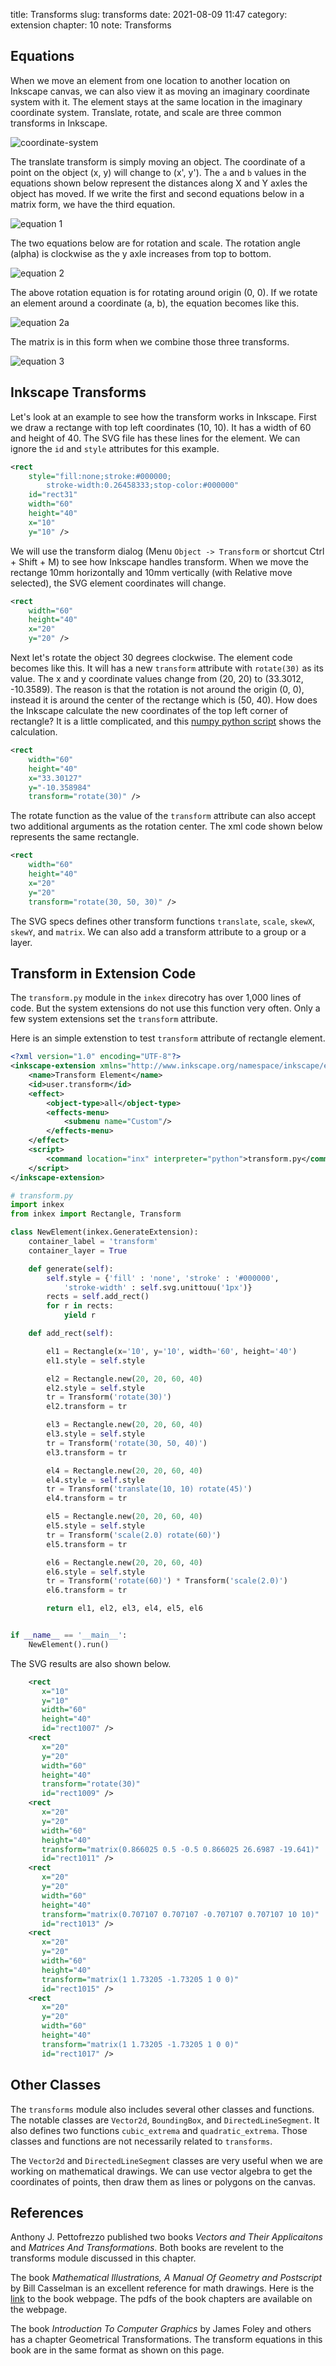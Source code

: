 title: Transforms
slug: transforms
date: 2021-08-09 11:47
category: extension
chapter: 10
note: Transforms

## Equations

When we move an element from one location to another location on Inkscape canvas, we can 
also view it as moving an imaginary coordinate system with it. The element stays at the 
same location in the imaginary coordinate system. Translate, rotate, and scale are three 
common transforms in Inkscape. 

<div style="max-width:800px">
  <img class="img-fluid pb-2" src="/images/ext10/coordinate.svg" alt="coordinate-system"> 
</div>

The translate transform is simply moving an object.  The coordinate of a point on 
the object (x, y) will change to (x', y'). The `a` and `b` values in the equations 
shown below represent the distances along X and Y axles the object has moved. If 
we write the first and second equations below in a matrix form, we have the third 
equation. 


<div style="max-width:800px" class="text-center">
  <img class="img-fluid pb-2" src="/images/ext10/equations.svg" alt="equation 1"> 
</div>

The two equations below are for rotation and scale. The rotation angle (alpha) is 
clockwise as the y axle increases from top to bottom.  

<div style="max-width:800px;" class="text-center">
  <img class="img-fluid pb-2" src="/images/ext10/equations2.svg" alt="equation 2"> 
</div>

The above rotation equation is for rotating around origin (0, 0).  If we rotate an element 
around a coordinate (a, b), the equation becomes like this.

<div style="max-width:800px;" class="text-center">
  <img class="img-fluid pb-2" src="/images/ext10/equations2a.svg" alt="equation 2a"> 
</div>

The matrix is in this form when we combine those three transforms. 

<div style="max-width:800px" class="text-center">
  <img class="img-fluid pb-2" src="/images/ext10/equations3.svg" alt="equation 3"> 
</div>

## Inkscape Transforms

Let's look at an example to see how the transform works in Inkscape. First we draw 
a rectange with top left coordinates (10, 10).  It has a width of 60 and height of 40. 
The SVG file has these lines for the element. We can ignore the `id` and `style` attributes 
for this example. 

```xml
<rect
    style="fill:none;stroke:#000000;
        stroke-width:0.26458333;stop-color:#000000"
    id="rect31"
    width="60"
    height="40"
    x="10"
    y="10" />
```

We will use the transform dialog (Menu `Object -> Transform` or shortcut Ctrl + Shift + M) 
to see how Inkscape handles transform. When we move the rectange 10mm horizontally and 10mm 
vertically (with Relative move selected), the SVG element coordinates will change. 

```xml
<rect
    width="60"
    height="40"
    x="20"
    y="20" />
```

Next let's rotate the object 30 degrees clockwise. The element code becomes like this. 
It will has a new `transform` attribute with `rotate(30)` as its value. The x and y 
coordinate values change from (20, 20) to (33.3012, -10.3589). The reason is that 
the rotation is not around the origin (0, 0), instead it is around the center of the 
rectange which is (50, 40). How does the Inkscape calculate the new coordinates 
of the top left corner of rectangle? It is a little complicated, and this 
[numpy python script](/files/coordinate_calc.py.txt) shows the calculation. 

```xml
<rect
    width="60"
    height="40"
    x="33.30127"
    y="-10.358984"
    transform="rotate(30)" />
```

The rotate function as the value of the `transform` attribute can also accept two additional 
arguments as the rotation center. The xml code shown below represents the same rectangle. 

```xml
<rect
    width="60"
    height="40"
    x="20"
    y="20"
    transform="rotate(30, 50, 30)" />
```

The SVG specs defines other transform functions `translate`, `scale`, `skewX`, `skewY`, and `matrix`. 
We can also add a transform attribute to a group or a layer. 

## Transform in Extension Code

The `transform.py` module in the `inkex` direcotry has over 1,000 lines of code. But the 
system extensions do not use this function very often.  Only a few system extensions 
set the `transform` attribute. 

Here is an simple extenstion to test `transform` attribute of rectangle element. 

```xml
<?xml version="1.0" encoding="UTF-8"?>
<inkscape-extension xmlns="http://www.inkscape.org/namespace/inkscape/extension">
    <name>Transform Element</name>
    <id>user.transform</id>
    <effect>
        <object-type>all</object-type>
        <effects-menu>
            <submenu name="Custom"/>
        </effects-menu>
    </effect>
    <script>
        <command location="inx" interpreter="python">transform.py</command>
    </script>
</inkscape-extension>
```

```python
# transform.py
import inkex
from inkex import Rectangle, Transform 

class NewElement(inkex.GenerateExtension):
    container_label = 'transform'
    container_layer = True

    def generate(self):
        self.style = {'fill' : 'none', 'stroke' : '#000000', 
            'stroke-width' : self.svg.unittouu('1px')}
        rects = self.add_rect()
        for r in rects:
            yield r

    def add_rect(self):

        el1 = Rectangle(x='10', y='10', width='60', height='40')
        el1.style = self.style

        el2 = Rectangle.new(20, 20, 60, 40)
        el2.style = self.style 
        tr = Transform('rotate(30)')
        el2.transform = tr

        el3 = Rectangle.new(20, 20, 60, 40)
        el3.style = self.style 
        tr = Transform('rotate(30, 50, 40)')
        el3.transform = tr

        el4 = Rectangle.new(20, 20, 60, 40)
        el4.style = self.style 
        tr = Transform('translate(10, 10) rotate(45)')
        el4.transform = tr

        el5 = Rectangle.new(20, 20, 60, 40)
        el5.style = self.style 
        tr = Transform('scale(2.0) rotate(60)')
        el5.transform = tr

        el6 = Rectangle.new(20, 20, 60, 40)
        el6.style = self.style 
        tr = Transform('rotate(60)') * Transform('scale(2.0)')
        el6.transform = tr

        return el1, el2, el3, el4, el5, el6


if __name__ == '__main__':
    NewElement().run()
```

The SVG results are also shown below. 

```xml
    <rect
       x="10"
       y="10"
       width="60"
       height="40"
       id="rect1007" />
    <rect
       x="20"
       y="20"
       width="60"
       height="40"
       transform="rotate(30)"
       id="rect1009" />
    <rect
       x="20"
       y="20"
       width="60"
       height="40"
       transform="matrix(0.866025 0.5 -0.5 0.866025 26.6987 -19.641)"
       id="rect1011" />
    <rect
       x="20"
       y="20"
       width="60"
       height="40"
       transform="matrix(0.707107 0.707107 -0.707107 0.707107 10 10)"
       id="rect1013" />
    <rect
       x="20"
       y="20"
       width="60"
       height="40"
       transform="matrix(1 1.73205 -1.73205 1 0 0)"
       id="rect1015" />
    <rect
       x="20"
       y="20"
       width="60"
       height="40"
       transform="matrix(1 1.73205 -1.73205 1 0 0)"
       id="rect1017" />

```

## Other Classes

The `transforms` module also includes several other classes and functions.  The 
notable classes are `Vector2d`, `BoundingBox`, and `DirectedLineSegment`. It also 
defines two functions `cubic_extrema` and `quadratic_extrema`.  Those classes
and functions are not necessarily related to `transforms`. 

The `Vector2d` and `DirectedLineSegment` classes are very useful when we are working 
on mathematical drawings. We can use vector algebra to get the coordinates 
of points, then draw them as lines or polygons on the canvas. 



## References

Anthony J. Pettofrezzo published two books *Vectors and Their Applicaitons* and 
*Matrices And Transformations*. Both books are revelent to the transforms module discussed in this chapter. 

The book *Mathematical Illustrations, A Manual Of Geometry and Postscript* by 
Bill Casselman is an excellent reference for math drawings. Here is the 
[link](https://personal.math.ubc.ca/~cass/graphics/manual/) to the book webpage. The pdfs of the book chapters are available on the webpage. 

The book *Introduction To Computer Graphics* by James Foley and others has a chapter 
Geometrical Transformations. The transform equations in this book are in the 
same format as shown on this page. 